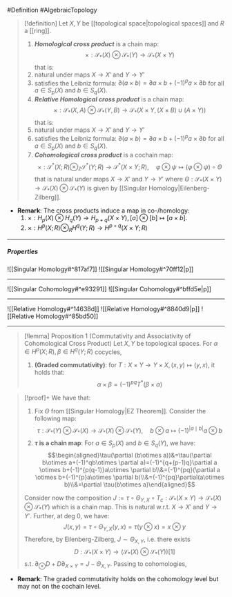 #Definition #AlgebraicTopology 

> [!definition]
> Let $X,Y$ be [[topological space|topological spaces]] and $R$ a [[ring]].
> 1. ***Homological cross product*** is a chain map: $$\times:\mathcal{S}_{*}(X)\otimes  \mathcal{S}_{*}(Y)\to \mathcal{S}_{*}(X\times Y)$$that is:
> 	1. natural under maps $X\to X'$ and $Y\to Y'$
> 	2. satisfies the Leibniz formula: $\partial(a\times b)=\partial a \times b+(-1)^p a\times \partial b$ for all $a\in S_{p}(X)$ and $b\in S_{q}(X)$.
> 2. ***Relative Homological cross product*** is a chain map: $$\times:\mathcal{S}_{*}(X,A)\otimes  \mathcal{S}_{*}(Y,B)\to \mathcal{S}_{*}(X\times Y,(X\times B)\cup (A\times Y))$$that is:
> 	1. natural under maps $X\to X'$ and $Y\to Y'$
> 	2. satisfies the Leibniz formula: $\partial(a\times b)=\partial a \times b+(-1)^p a\times \partial b$ for all $a\in S_{p}(X)$ and $b\in S_{q}(X)$.
> 3. ***Cohomological cross product*** is a cochain map:$$\times:\mathcal{S}^{*}(X;R)\otimes_{\mathbb{Z}}  \mathcal{S}^{*}(Y;R)\to \mathcal{S}^{*}(X\times Y;R),\quad \varphi \otimes  \psi\mapsto (\varphi \otimes  \psi)\circ  \Theta$$that is natural under maps $X\to X'$ and $Y\to Y'$ where $\Theta:\mathcal{S}_{*}(X\times Y)\to \mathcal{S}_{*}(X)\otimes \mathcal{S}_{*}(Y)$ is given by [[Singular Homology|Eilenberg-Zilberg]].

- **Remark**: The cross products induce a map in co-/homology:
	1. $\times:H_{p}(X)\otimes H_{q}(Y)\to H_{p+q}(X\times Y),[a]\otimes[b]\mapsto[a\times b]$.
	2. $\times:H^p(X;R)\otimes_{R}H^q(Y;R)\to H^{p+q}(X\times Y;R)$

---
##### Properties
![[Singular Homology#^817af7]]
![[Singular Homology#^70ff12|p]]

---
![[Singular Cohomology#^e93291]]
![[Singular Cohomology#^bffd5e|p]]

---

![[Relative Homology#^14638d]]
![[Relative Homology#^8840d9|p]]
![[Relative Homology#^85bd50]]

---
> [!lemma] Proposition 1 (Commutativity and Associativity of Cohomological Cross Product)
> Let $X,Y$ be topological spaces. For $\alpha\in H^p(X;R),\beta\in H^q(Y;R)$ cocycles, 
> 1. **(Graded commutativity)**: for $T:X\times Y\to Y\times X,(x,y)\mapsto(y,x)$, it holds that: $$\alpha \times\beta=(-1)^{pq}T^{*}(\beta \times\alpha)$$ 

> [!proof]+
> We have that:
> 1. Fix $\Theta$ from [[Singular Homology|EZ Theorem]]. Consider the following map: $$\tau:\mathcal{S}_{*}(Y)\otimes  \mathcal{S}_{*}(X)\to \mathcal{S}_{*}(X)\otimes  \mathcal{S}_{*}(Y),\quad b\otimes  a\mapsto (-1)^{|a\mid b|}a\otimes  b$$
> 	1. **$\tau$ is a chain map**:
> 	   For $a\in S_{p}(X)$ and $b\in S_{q}(Y)$, we have: $$\begin{aligned}\tau(\partial (b\otimes  a))&=\tau(\partial b\otimes  a+(-1)^qb\otimes  \partial a)=(-1)^{q+(p-1)q}\partial a \otimes  b+(-1)^{p(q-1)}a\otimes  \partial b\\&=(-1)^{pq}(\partial a \otimes  b+(-1)^{p}a\otimes  \partial b)\\&=(-1)^{pq}\partial(a\otimes  b)\\&=\partial \tau(b\otimes  a)\end{aligned}$$
> 	
> 	Consider now the composition $J:=\tau \circ \Theta_{Y,X}\circ T_{c}:\mathcal{S}_{*}(X\times Y)\to \mathcal{S}_{*}(X)\otimes \mathcal{S}_{*}(Y)$ which is a chain map. This is natural w.r.t. $X\to X'$ and $Y\to Y'$. Further, at deg 0, we have: $$J(x,y)=\tau \circ \Theta_{Y,X}(y,x)=\tau(y\otimes  x)= x \otimes  y$$Therefore, by Eilenberg-Zilberg, $J\sim \Theta_{X,Y}$, i.e. there exists $$D:\mathcal{S}_{*}(X\times Y)\to (\mathcal{S}_{*}(X)\otimes \mathcal{S}_{*}(Y))[1]$$s.t. $\partial_{\otimes} D+D\partial_{X\times Y}=J-\Theta_{X,Y}$. Passing to cohomologies, 

- **Remark**: The graded commutativity holds on the cohomology level but may not on the cochain level.